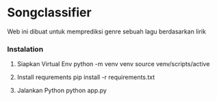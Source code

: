 # Songclassifier

Web ini dibuat untuk memprediksi genre sebuah lagu berdasarkan lirik

### Instalation
1. Siapkan Virtual Env
  python -m venv venv
  source venv/scripts/active

2. Install requrements
  pip install -r requirements.txt

3. Jalankan Python
  python app.py

